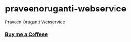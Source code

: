 # praveenoruganti-webservice
 Praveen Oruganti Webservice

### [Buy me a Coffeee](http://bit.ly/2WryDT8)
